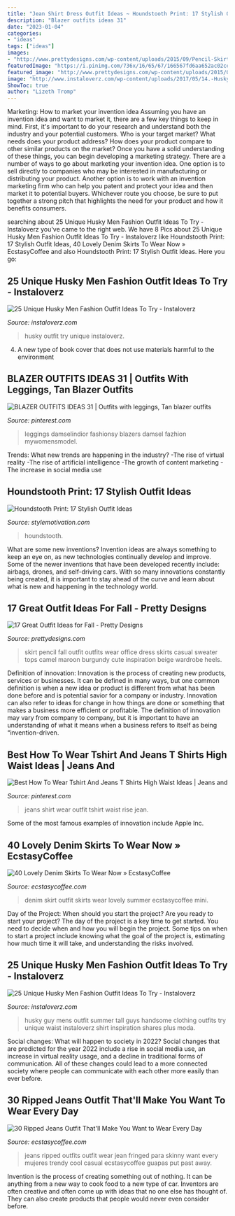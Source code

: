 ```yaml
---
title: "Jean Shirt Dress Outfit Ideas ~ Houndstooth Print: 17 Stylish Outfit Ideas"
description: "Blazer outfits ideas 31"
date: "2023-01-04"
categories:
- "ideas"
tags: ["ideas"]
images:
- "http://www.prettydesigns.com/wp-content/uploads/2015/09/Pencil-Skirt.jpg"
featuredImage: "https://i.pinimg.com/736x/16/65/67/166567fd6aa652ac02ce84b014a662b2.jpg"
featured_image: "http://www.prettydesigns.com/wp-content/uploads/2015/09/Pencil-Skirt.jpg"
image: "http://www.instaloverz.com/wp-content/uploads/2017/05/14.-Husky-Men-Outfit.jpg"
ShowToc: true
author: "Lizeth Tromp"
---
```



Marketing: How to market your invention idea
Assuming you have an invention idea and want to market it, there are a few key things to keep in mind. First, it's important to do your research and understand both the industry and your potential customers. Who is your target market? What needs does your product address? How does your product compare to other similar products on the market? Once you have a solid understanding of these things, you can begin developing a marketing strategy.
There are a number of ways to go about marketing your invention idea. One option is to sell directly to companies who may be interested in manufacturing or distributing your product. Another option is to work with an invention marketing firm who can help you patent and protect your idea and then market it to potential buyers. Whichever route you choose, be sure to put together a strong pitch that highlights the need for your product and how it benefits consumers.

	

		
searching about 25 Unique Husky Men Fashion Outfit Ideas To Try - Instaloverz you've came to the right web. We have 8 Pics about 25 Unique Husky Men Fashion Outfit Ideas To Try - Instaloverz like Houndstooth Print: 17 Stylish Outfit Ideas, 40 Lovely Denim Skirts To Wear Now » EcstasyCoffee and also Houndstooth Print: 17 Stylish Outfit Ideas. Here you go:
		
    
## 25 Unique Husky Men Fashion Outfit Ideas To Try - Instaloverz

<img loading=lazy src="http://www.instaloverz.com/wp-content/uploads/2017/05/14.-Husky-Men-Outfit.jpg" onerror="this.onerror=null;this.src='https://tse1.mm.bing.net/th?id=OIP.FQEde7kMrkxluvL_1IS-KwHaLG&amp;pid=15.1';" alt="25 Unique Husky Men Fashion Outfit Ideas To Try - Instaloverz">

_Source: instaloverz.com_

>husky outfit try unique instaloverz. 

	

4. A new type of book cover that does not use materials harmful to the environment 

    
## BLAZER OUTFITS IDEAS 31 | Outfits With Leggings, Tan Blazer Outfits

<img loading=lazy src="https://i.pinimg.com/736x/f3/f6/8e/f3f68ec60976411c4f46aae3db259abb.jpg" onerror="this.onerror=null;this.src='https://tse4.mm.bing.net/th?id=OIP.7cYzMBQniUAI0khNjQQhuAHaLH&amp;pid=15.1';" alt="BLAZER OUTFITS IDEAS 31 | Outfits with leggings, Tan blazer outfits">

_Source: pinterest.com_

>leggings damselindior fashionsy blazers damsel fazhion mywomensmodel. 

	

Trends: What new trends are happening in the industry?
-The rise of virtual reality
-The rise of artificial intelligence
-The growth of content marketing
-The increase in social media use

    
## Houndstooth Print: 17 Stylish Outfit Ideas

<img loading=lazy src="https://www.stylemotivation.com/wp-content/uploads/2014/01/Houndstooth-Print-17-Stylish-Outfit-Ideas-5-620x908.jpg" onerror="this.onerror=null;this.src='https://tse4.mm.bing.net/th?id=OIP.503_Y3j2W3IPQA5YZRxMGgHaK2&amp;pid=15.1';" alt="Houndstooth Print: 17 Stylish Outfit Ideas">

_Source: stylemotivation.com_

>houndstooth. 

	

What are some new inventions?
Invention ideas are always something to keep an eye on, as new technologies continually develop and improve. Some of the newer inventions that have been developed recently include: airbags, drones, and self-driving cars. With so many innovations constantly being created, it is important to stay ahead of the curve and learn about what is new and happening in the technology world.

    
## 17 Great Outfit Ideas For Fall - Pretty Designs

<img loading=lazy src="http://www.prettydesigns.com/wp-content/uploads/2015/09/Pencil-Skirt.jpg" onerror="this.onerror=null;this.src='https://tse3.mm.bing.net/th?id=OIP.paeq-mxH-YZzy1-7Gul5NgHaMy&amp;pid=15.1';" alt="17 Great Outfit Ideas for Fall - Pretty Designs">

_Source: prettydesigns.com_

>skirt pencil fall outfit outfits wear office dress skirts casual sweater tops camel maroon burgundy cute inspiration beige wardrobe heels. 

	

Definition of innovation:
Innovation is the process of creating new products, services or businesses. It can be defined in many ways, but one common definition is when a new idea or product is different from what has been done before and is potential savior for a company or industry. Innovation can also refer to ideas for change in how things are done or something that makes a business more efficient or profitable. The definition of innovation may vary from company to company, but it is important to have an understanding of what it means when a business refers to itself as being “invention-driven.

    
## Best How To Wear Tshirt And Jeans T Shirts High Waist Ideas | Jeans And

<img loading=lazy src="https://i.pinimg.com/736x/16/65/67/166567fd6aa652ac02ce84b014a662b2.jpg" onerror="this.onerror=null;this.src='https://tse1.mm.bing.net/th?id=OIP.gnPu4-gXr5KNAEPtFE7zwwAAAA&amp;pid=15.1';" alt="Best How To Wear Tshirt And Jeans T Shirts High Waist Ideas | Jeans and">

_Source: pinterest.com_

>jeans shirt wear outfit tshirt waist rise jean. 

	

Some of the most famous examples of innovation include Apple Inc.

    
## 40 Lovely Denim Skirts To Wear Now » EcstasyCoffee

<img loading=lazy src="https://i1.wp.com/www.ecstasycoffee.com/wp-content/uploads/2016/10/denim-skirt-15.jpg" onerror="this.onerror=null;this.src='https://tse4.mm.bing.net/th?id=OIP.eqVsrCib9bYURiyWdwqpGAHaLH&amp;pid=15.1';" alt="40 Lovely Denim Skirts To Wear Now » EcstasyCoffee">

_Source: ecstasycoffee.com_

>denim skirt outfit skirts wear lovely summer ecstasycoffee mini. 

	

Day of the Project: When should you start the project?
Are you ready to start your project? The day of the project is a key time to get started. You need to decide when and how you will begin the project. Some tips on when to start a project include knowing what the goal of the project is, estimating how much time it will take, and understanding the risks involved.

    
## 25 Unique Husky Men Fashion Outfit Ideas To Try - Instaloverz

<img loading=lazy src="http://www.instaloverz.com/wp-content/uploads/2017/05/23.-Husky-Men.jpg" onerror="this.onerror=null;this.src='https://tse3.mm.bing.net/th?id=OIP._WH4WuEAQEDA143eJIqThwHaHY&amp;pid=15.1';" alt="25 Unique Husky Men Fashion Outfit Ideas To Try - Instaloverz">

_Source: instaloverz.com_

>husky guy mens outfit summer tall guys handsome clothing outfits try unique waist instaloverz shirt inspiration shares plus moda. 

	

Social changes: What will happen to society in 2022?
Social changes that are predicted for the year 2022 include a rise in social media use, an increase in virtual reality usage, and a decline in traditional forms of communication. All of these changes could lead to a more connected society where people can communicate with each other more easily than ever before.

    
## 30 Ripped Jeans Outfit That&#039;ll Make You Want To Wear Every Day

<img loading=lazy src="https://i1.wp.com/www.ecstasycoffee.com/wp-content/uploads/2016/09/Outfits-with-Ripped-Jeans-2.jpg?resize=672%2C1024" onerror="this.onerror=null;this.src='https://tse3.mm.bing.net/th?id=OIP.H4_UFqeMR8nCanra5IfqwQHaLS&amp;pid=15.1';" alt="30 Ripped Jeans Outfit That&#039;ll Make You Want to Wear Every Day">

_Source: ecstasycoffee.com_

>jeans ripped outfits outfit wear jean fringed para skinny want every mujeres trendy cool casual ecstasycoffee guapas put past away. 

	

Invention is the process of creating something out of nothing. It can be anything from a new way to cook food to a new type of car. Inventors are often creative and often come up with ideas that no one else has thought of. They can also create products that people would never even consider before.

